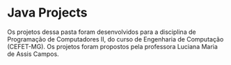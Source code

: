 # Java Projects

Os projetos dessa pasta foram desenvolvidos para a disciplina de Programação de Computadores II, do curso de Engenharia de Computação (CEFET-MG). Os projetos foram propostos pela professora Luciana Maria de Assis Campos.

